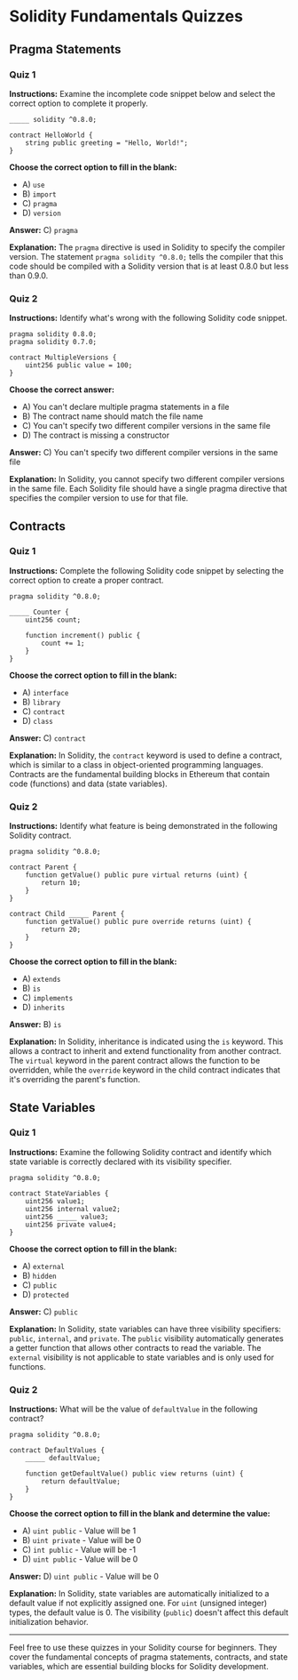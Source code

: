# Solidity Fundamentals Quizzes

## Pragma Statements

### Quiz 1

**Instructions:** Examine the incomplete code snippet below and select the correct option to complete it properly.

```solidity
_____ solidity ^0.8.0;

contract HelloWorld {
    string public greeting = "Hello, World!";
}
```

**Choose the correct option to fill in the blank:**

- A) `use`
- B) `import`
- C) `pragma`
- D) `version`

**Answer:** C) `pragma`

**Explanation:** The `pragma` directive is used in Solidity to specify the compiler version. The statement `pragma solidity ^0.8.0;` tells the compiler that this code should be compiled with a Solidity version that is at least 0.8.0 but less than 0.9.0.

### Quiz 2

**Instructions:** Identify what's wrong with the following Solidity code snippet.

```solidity
pragma solidity 0.8.0;
pragma solidity 0.7.0;

contract MultipleVersions {
    uint256 public value = 100;
}
```

**Choose the correct answer:**

- A) You can't declare multiple pragma statements in a file
- B) The contract name should match the file name
- C) You can't specify two different compiler versions in the same file
- D) The contract is missing a constructor

**Answer:** C) You can't specify two different compiler versions in the same file

**Explanation:** In Solidity, you cannot specify two different compiler versions in the same file. Each Solidity file should have a single pragma directive that specifies the compiler version to use for that file.

## Contracts

### Quiz 1

**Instructions:** Complete the following Solidity code snippet by selecting the correct option to create a proper contract.

```solidity
pragma solidity ^0.8.0;

_____ Counter {
    uint256 count;

    function increment() public {
        count += 1;
    }
}
```

**Choose the correct option to fill in the blank:**

- A) `interface`
- B) `library`
- C) `contract`
- D) `class`

**Answer:** C) `contract`

**Explanation:** In Solidity, the `contract` keyword is used to define a contract, which is similar to a class in object-oriented programming languages. Contracts are the fundamental building blocks in Ethereum that contain code (functions) and data (state variables).

### Quiz 2

**Instructions:** Identify what feature is being demonstrated in the following Solidity contract.

```solidity
pragma solidity ^0.8.0;

contract Parent {
    function getValue() public pure virtual returns (uint) {
        return 10;
    }
}

contract Child _____ Parent {
    function getValue() public pure override returns (uint) {
        return 20;
    }
}
```

**Choose the correct option to fill in the blank:**

- A) `extends`
- B) `is`
- C) `implements`
- D) `inherits`

**Answer:** B) `is`

**Explanation:** In Solidity, inheritance is indicated using the `is` keyword. This allows a contract to inherit and extend functionality from another contract. The `virtual` keyword in the parent contract allows the function to be overridden, while the `override` keyword in the child contract indicates that it's overriding the parent's function.

## State Variables

### Quiz 1

**Instructions:** Examine the following Solidity contract and identify which state variable is correctly declared with its visibility specifier.

```solidity
pragma solidity ^0.8.0;

contract StateVariables {
    uint256 value1;
    uint256 internal value2;
    uint256 _____ value3;
    uint256 private value4;
}
```

**Choose the correct option to fill in the blank:**

- A) `external`
- B) `hidden`
- C) `public`
- D) `protected`

**Answer:** C) `public`

**Explanation:** In Solidity, state variables can have three visibility specifiers: `public`, `internal`, and `private`. The `public` visibility automatically generates a getter function that allows other contracts to read the variable. The `external` visibility is not applicable to state variables and is only used for functions.

### Quiz 2

**Instructions:** What will be the value of `defaultValue` in the following contract?

```solidity
pragma solidity ^0.8.0;

contract DefaultValues {
    _____ defaultValue;

    function getDefaultValue() public view returns (uint) {
        return defaultValue;
    }
}
```

**Choose the correct option to fill in the blank and determine the value:**

- A) `uint public` - Value will be 1
- B) `uint private` - Value will be 0
- C) `int public` - Value will be -1
- D) `uint public` - Value will be 0

**Answer:** D) `uint public` - Value will be 0

**Explanation:** In Solidity, state variables are automatically initialized to a default value if not explicitly assigned one. For `uint` (unsigned integer) types, the default value is 0. The visibility (`public`) doesn't affect this default initialization behavior.

---

Feel free to use these quizzes in your Solidity course for beginners. They cover the fundamental concepts of pragma statements, contracts, and state variables, which are essential building blocks for Solidity development.
